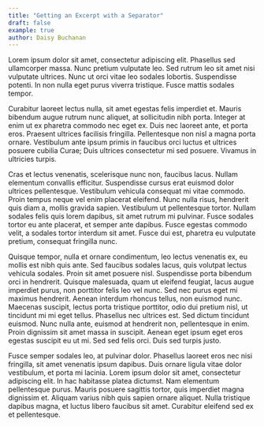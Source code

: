 ```yaml
---
title: "Getting an Excerpt with a Separator"
draft: false
example: true
author: Daisy Buchanan
---
```

Lorem ipsum dolor sit amet, consectetur adipiscing elit. Phasellus sed ullamcorper massa. Nunc pretium vulputate leo. Sed rutrum leo sit amet nisi vulputate ultrices. Nunc ut orci vitae leo sodales lobortis. Suspendisse potenti. In non nulla eget purus viverra tristique. Fusce mattis sodales tempor.

Curabitur laoreet lectus nulla, sit amet egestas felis imperdiet et. Mauris bibendum augue rutrum nunc aliquet, at sollicitudin nibh porta. Integer at enim ut ex pharetra commodo nec eget ex. Duis nec laoreet ante, et porta eros. Praesent ultrices facilisis fringilla. Pellentesque non nisl a magna porta ornare. Vestibulum ante ipsum primis in faucibus orci luctus et ultrices posuere cubilia Curae; Duis ultrices consectetur mi sed posuere. Vivamus in ultricies turpis.

<!-- end -->

Cras et lectus venenatis, scelerisque nunc non, faucibus lacus. Nullam elementum convallis efficitur. Suspendisse cursus erat euismod dolor ultrices pellentesque. Vestibulum vehicula consequat mi vitae commodo. Proin tempus neque vel enim placerat eleifend. Nunc nulla risus, hendrerit quis diam a, mollis gravida sapien. Vestibulum ut pellentesque tortor. Nullam sodales felis quis lorem dapibus, sit amet rutrum mi pulvinar. Fusce sodales tortor eu ante placerat, et semper ante dapibus. Fusce egestas commodo velit, a sodales tortor interdum sit amet. Fusce dui est, pharetra eu vulputate pretium, consequat fringilla nunc.

Quisque tempor, nulla et ornare condimentum, leo lectus venenatis ex, eu mollis est nibh quis ante. Sed faucibus sodales lacus, quis volutpat lectus vehicula sodales. Proin sit amet posuere nisl. Suspendisse porta bibendum orci in hendrerit. Quisque malesuada, quam ut eleifend feugiat, lacus augue imperdiet purus, non porttitor felis leo vel nunc. Sed nec purus eget mi maximus hendrerit. Aenean interdum rhoncus tellus, non euismod nunc. Maecenas suscipit, lectus porta tristique porttitor, odio dui pretium nisl, ut tincidunt mi mi eget tellus. Phasellus nec ultrices est. Sed dictum tincidunt euismod. Nunc nulla ante, euismod at hendrerit non, pellentesque in enim. Proin dignissim sit amet massa in suscipit. Aenean eget ipsum eget eros egestas suscipit eu ut mi. Sed sed felis orci. Duis sed turpis justo.

Fusce semper sodales leo, at pulvinar dolor. Phasellus laoreet eros nec nisi fringilla, sit amet venenatis ipsum dapibus. Duis ornare ligula vitae dolor vestibulum, et porta mi lacinia. Lorem ipsum dolor sit amet, consectetur adipiscing elit. In hac habitasse platea dictumst. Nam elementum pellentesque purus. Mauris posuere sagittis tortor, quis imperdiet magna dignissim et. Aliquam varius nibh quis sapien ornare aliquet. Nulla tristique dapibus magna, et luctus libero faucibus sit amet. Curabitur eleifend sed ex et pellentesque.